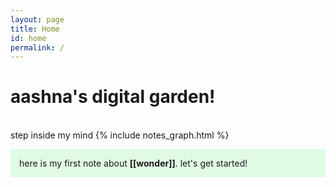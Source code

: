 ```yaml
---
layout: page
title: Home
id: home
permalink: /
---
```


# aashna's digital garden!  
<br/>
step inside my mind
{% include notes_graph.html %}

<p style="padding: 1em 1em; background: #E0FAE3; border-radius: 2px;">
  here is my first note about <span style="font-weight: bold">[[wonder]]</span>. let's get started!
</p>



<style>
  .wrapper {
    max-width: 46em;
  }
</style>

